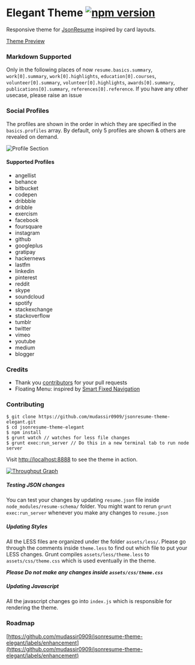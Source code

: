 # Elegant Theme [![npm version](https://badge.fury.io/js/jsonresume-theme-elegant.svg)](http://badge.fury.io/js/jsonresume-theme-elegant)

Responsive theme for [JsonResume](https://jsonresume.org/) inspired by card layouts.

[Theme Preview](http://themes.jsonresume.org/elegant)

### Markdown Supported
Only in the following places of now `resume.basics.summary`, `work[0].summary`, `work[0].highlights`, `education[0].courses`, `volunteer[0].summary`, `volunteer[0].highlights`, `awards[0].summary`, `publications[0].summary`, `references[0].reference`. If you have any other usecase, please raise an issue

### Social Profiles
The profiles are shown in the order in which they are specified in the `basics.profiles` array. By default, only 5 profiles are shown & others are revealed on demand.

![Profile Section](https://raw.githubusercontent.com/mudassir0909/jsonresume-theme-elegant/master/screenshots/profile.png)

#### Supported Profiles
* angellist
* behance
* bitbucket
* codepen
* dribbble
* dribble
* exercism
* facebook
* foursquare
* instagram
* github
* googleplus
* gratipay
* hackernews
* lastfm
* linkedin
* pinterest
* reddit
* skype
* soundcloud
* spotify
* stackexchange
* stackoverflow
* tumblr
* twitter
* vimeo
* youtube
* medium
* blogger

### Credits
* Thank you [contributors](https://github.com/mudassir0909/jsonresume-theme-elegant/graphs/contributors) for your pull requests
* Floating Menu: inspired by [Smart Fixed Navigation](http://codyhouse.co/demo/smart-fixed-navigation/index.html)

### Contributing
```
$ git clone https://github.com/mudassir0909/jsonresume-theme-elegant.git
$ cd jsonresume-theme-elegant
$ npm install
$ grunt watch // watches for less file changes
$ grunt exec:run_server // Do this in a new terminal tab to run node server
```

Visit [http://localhost:8888](http://localhost:8888) to see the theme in action.

[![Throughput Graph](https://graphs.waffle.io/mudassir0909/jsonresume-theme-elegant/throughput.svg)](https://waffle.io/mudassir0909/jsonresume-theme-elegant/metrics)

##### Testing JSON changes
You can test your changes by updating `resume.json` file inside `node_modules/resume-schema/` folder. You might want to rerun `grunt exec:run_server` whenever you make any changes to `resume.json`

##### Updating Styles
All the LESS files are organized under the folder `assets/less/`. Please go through the comments inside `theme.less` to find out which file to put your LESS changes. Grunt compiles `assets/less/theme.less` to `assets/css/theme.css` which is used eventually in the theme.

**_Please Do not make any changes inside `assets/css/theme.css`_**

##### Updating Javascript
All the javascript changes go into `index.js` which is responsible for rendering the theme.

### Roadmap

[https://github.com/mudassir0909/jsonresume-theme-elegant/labels/enhancement](https://github.com/mudassir0909/jsonresume-theme-elegant/labels/enhancement)
